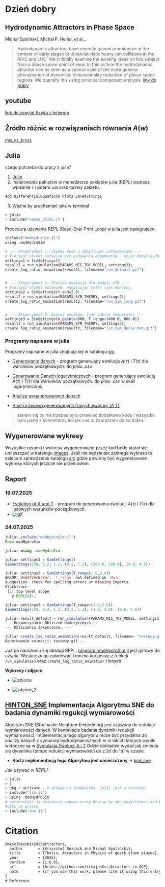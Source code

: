 # Dzień dobry 


## Hydrodynamic Attractors in Phase Space
Michał Spaliński, Michał P. Heller, et al...

>Hydrodynamic attractors have recently gained prominence in the context of early stages of ultrarelativistic heavy-ion collisions at the RHIC and LHC. We critically examine the existing ideas on this subject from a phase space point of view. In this picture the hydrodynamic attractor can be seen as a special case of the more general phenomenon of dynamical dimensionality reduction of phase space regions. We quantify this using principal component analysis.
[link do pracy ](https://www.researchgate.net/publication/345364690_Hydrodynamic_Attractors_in_Phase_Space)


## youtube
[link do zapytaj fizyka z helerem](https://www.youtube.com/watch?v=6R2ASA7-g-c&t=9s)

## Źródło różnic w rozwiązaniach równania $A(w)$
[mis_vs_brsss](notes/mis_vs_brsss.md)




## Julia
czego potrzeba do pracy z julia? 
1. [Julia](https://julialang.org/downloads/)
2. Instalowania pakietów w menadżerze pakietów julia (REPL) poprzez wpisanie `]` i potem `add` oraz nazwy pakietu.
```bash
add DifferentialEquations Plots LaTeXStrings
```
3. Ważne by uruchamiać julia w terminal
```bash 
> julia
> include("nazwa_pliku.jl")
```
Procedura używania REPL (Read-Eval-Print Loop) w julia jest następująca:
```bash
include("modHydroSim.jl")
using .modHydroSim

# --- Eksperyment 1: Szybki test z domyślnymi ustawieniami ---
# Tworzysz obiekt ustawień bez podawania argumentów - użyje domyślnych.
settings1 = SimSettings() 
result1 = run_simulation(PARAMS_MIS_TOY_MODEL, settings1);
create_log_ratio_animation(result1, filename="run_default.gif")


# --- Eksperyment 2: Dłuższa ewolucja dla modelu SYM ---
# Tworzysz obiekt ustawień, nadpisując tylko czas końcowy.
settings2 = SimSettings(τ_end=2.5) 
result2 = run_simulation(PARAMS_SYM_THEORY, settings2);
create_log_ratio_animation(result2, filename="run_sym_long.gif")


# --- Eksperyment 3: Więcej punktów, inny zakres temperatur ---
settings3 = SimSettings(n_points=500, T_range=(400.0, 800.0))
result3 = run_simulation(PARAMS_SYM_THEORY, settings3);
create_log_ratio_animation(result3, filename="run_sym_dense_hot.gif")

```

### Programy napisane w julia 
Programy napisane w julia znajdują się w katalogu [src](/src/).

- [Generowanie danych](src/data_generation/generowanie_AiT.jl) - program generujący ewolucję $A(\tau)$ i $T(\tau)$ dla  warunków początkowych. do pliku .csv
- [Generowanie Danych logarytmicznych](src/data_generation/log_gen.jl) - program generujący ewolucję $A(\tau)$ i $T(\tau)$ dla  warunków początkowych. do pliku .csv w skali logarytmicznej.

- [Analiza wygenerowanych danych](src/trash_can/A_and_T_evolution.jl)

- [Analiza losowo generowanych Danych ewolucji (A,T)](src/trash_can/Evolution2.jl) 
> staram się by nie trzebas było omawiać dodatkowo kodu i wszystko było jasne z komentarzy ale jak coś to zapraszam do kontaktu. 
`
## Wygenerowane wykresy
Wszystkie rysunki i wykresy wygenerowane przez kod bede starał się umieszczać w katalogu [images](/images/). Jeśli nie będzie tak żadnego wykresu to zalecam sprawdzenie katalogu [src](/src/) gdzie powinny być wygenerowane wykresy których jeszcze nie przeniosłem. 

## Raport 
### 19.07.2025
- [Evolution of A and T](src/trash_can/Evolution2.jl) - program do generowania ewolucji $A(\tau)$ i $T(\tau)$ dla losowych warunków początkowych.
- ![gif](images/A_T/19.07.2025.gif) 

### 24.07.2025
```julia
julia> include("modHydroSim.jl")
Main.modHydroSim

julia> using .modHydroSim

julia> settings1 = SimSettings()
SimSettings(200, 0.2, 1.2, (0.2, 1.2), (300.0, 500.0), (0.0, 4.0))

julia> settings2 = SimSettings(T_range(1.0,2.0))
ERROR: UndefVarError: `T_range` not defined in `Main`
Suggestion: check for spelling errors or missing imports.
Stacktrace:
 [1] top-level scope
   @ REPL[4]:1

julia> settings2 = SimSettings(T_range=(1.0,2.0))
SimSettings(200, 0.2, 1.2, (0.2, 1.2), (1.0, 2.0), (0.0, 4.0))

julia> result_default = run_simulation(PARAMS_MIS_TOY_MODEL, settings1);
--- Rozpoczynanie Obliczeń Numerycznych...
--- Obliczenia Zakończone. ---

julia> create_log_ratio_animation(result_default, filename= "testowy.gif")
Generowanie animacji: testowy.gif...
```
Już po nauczeniu się obsługi REPL. [program modHydroSim.jl](/src/modHydroSim.jl) jest gotowy do użycia. Wystarczy go załadować i można korzystać z funkcji `run_simulation` oraz `create_log_ratio_animation` i innych.



**Wykresy i zdjęcie**
- ![zdjecie](images/A_T/25.07.2025.png)

- ![zdjecie_2](images/A_T/27.07.2025.gif)

## **[HINTON_SNE](neural_networks/sne.pdf)** Implementacja Algorytmu SNE do badania dynamiki regukcji wymiarowości
Algorytm SNE (Stochastic Neighbor Embedding) jest używany do redukcji wymiarowości danych. W kontekście badania dynamiki redukcji wymiarowości, implementacja tego algorytmu może być przydatna do analizy danych z symulacji hydrodynamicznych m.in 
takich których wyniki widoczne są w [Symulacja Ewolucji A i T](images/A_T/27.07.2025.gif) Gdzie dokładnie wydać jak zmienia się dynamika (tempo redukcji wymiarowości do z 2d do 1d)  w czasie.

- **Kod z implementacją tego Algorytmu jest umieszczony** -> [kod_sne](src/sne.jl)

*Jak używać w REPL?*

```bash 
> julia
> ]
> pkg > activate . # aktywacja środowiska, jeśli jest w katalogu
> include("lib.jl")
> using .modHydroSim
# opcjonalnie ja osobiście używam using Revise by móc modyfikować kod bez restartowania REPL
#albo po prostu 
> include("sne.jl")

```





# Citation 
```tex
@misc{bezubik2025attractors,
  author       = {Krzysztof Bezubik and Michał Spaliński},
  title        = {Thesis; Atractors in Physics of quark gluon plasma},
  year         = {2025},
  version      = {1.0.0},
  url          = {https://github.com/kitajusSus/Atractors-in-QGP},
  note         = {If you use this work, please cite it using this entry.}
}
# Reference

